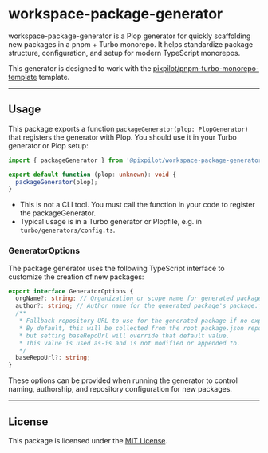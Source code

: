 # workspace-package-generator

workspace-package-generator is a Plop generator for quickly scaffolding new packages in a pnpm + Turbo monorepo. It helps standardize package structure, configuration, and setup for modern TypeScript monorepos.

This generator is designed to work with the [pixpilot/pnpm-turbo-monorepo-template](https://github.com/pixpilot/pnpm-turbo-monorepo-template) template.

---

## Usage

This package exports a function `packageGenerator(plop: PlopGenerator)` that registers the generator with Plop. You should use it in your Turbo generator or Plop setup:

```typescript
import { packageGenerator } from '@pixpilot/workspace-package-generator';

export default function (plop: unknown): void {
  packageGenerator(plop);
}
```

- This is not a CLI tool. You must call the function in your code to register the packageGenerator.
- Typical usage is in a Turbo generator or Plopfile, e.g. in `turbo/generators/config.ts`.

### GeneratorOptions

The package generator uses the following TypeScript interface to customize the creation of new packages:

```typescript
export interface GeneratorOptions {
  orgName?: string; // Organization or scope name for generated packages (e.g., "@your-org")
  author?: string; // Author name for the generated package's package.json
  /**
   * Fallback repository URL to use for the generated package if no explicit repoUrl is provided.
   * By default, this will be collected from the root package.json repository.url field,
   * but setting baseRepoUrl will override that default value.
   * This value is used as-is and is not modified or appended to.
   */
  baseRepoUrl?: string;
}
```

These options can be provided when running the generator to control naming, authorship, and repository configuration for new packages.

---

## License

This package is licensed under the [MIT License](./LICENSE).
